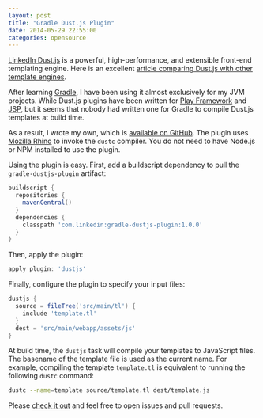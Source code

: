 ```yaml
---
layout: post
title: "Gradle Dust.js Plugin"
date: 2014-05-29 22:55:00
categories: opensource
---
```


[LinkedIn Dust.js][linkedin-dustjs] is a powerful, high-performance, and
extensible front-end templating engine. Here is an excellent [article comparing
Dust.js with other template engines][dustjs-comparison].

After learning [Gradle][gradle], I have been using it almost exclusively for my
JVM projects. While Dust.js plugins have been written for [Play
Framework][dustjs-play] and [JSP][dustjs-jsp], but it seems that nobody had
written one for Gradle to compile Dust.js templates at build time.

As a result, I wrote my own, which is [available on
GitHub][gradle-dustjs-plugin]. The plugin uses [Mozilla Rhino][rhino] to invoke
the `dustc` compiler. You do not need to have Node.js or NPM installed to use
the plugin.

Using the plugin is easy. First, add a buildscript dependency to pull the
`gradle-dustjs-plugin` artifact:

```groovy
buildscript {
  repositories {
    mavenCentral()
  }
  dependencies {
    classpath 'com.linkedin:gradle-dustjs-plugin:1.0.0'
  }
}
```

Then, apply the plugin:

```groovy
apply plugin: 'dustjs'
```

Finally, configure the plugin to specify your input files:

```groovy
dustjs {
  source = fileTree('src/main/tl') {
    include 'template.tl'
  }
  dest = 'src/main/webapp/assets/js'
}
```

At build time, the `dustjs` task will compile your templates to JavaScript
files. The basename of the template file is used as the current name. For
example, compiling the template `template.tl` is equivalent to running the
following `dustc` command:

```bash
dustc --name=template source/template.tl dest/template.js
```

Please [check it out][gradle-dustjs-plugin] and feel free to open issues and pull requests.

[linkedin-dustjs]: http://linkedin.github.io/dustjs/
[dustjs-comparison]: http://engineering.linkedin.com/frontend/client-side-templating-throwdown-mustache-handlebars-dustjs-and-more
[gradle]: http://www.gradle.org
[dustjs-play]: https://github.com/typesafehub/play-plugins/tree/master/dust
[dustjs-jsp]: http://dust4j.noroutine.me/
[gradle-dustjs-plugin]: https://github.com/davidzchen/gradle-dustjs-plugin
[rhino]: https://developer.mozilla.org/en-US/docs/Mozilla/Projects/Rhino
